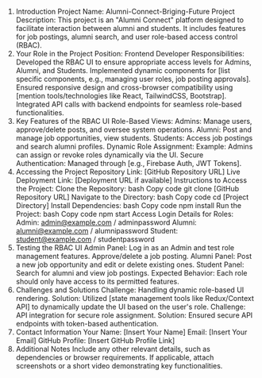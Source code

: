 1. Introduction
Project Name: Alumni-Connect-Briging-Future
Project Description:
This project is an "Alumni Connect" platform designed to facilitate interaction between alumni and students. It includes features for job postings, alumni search, and user role-based access control (RBAC).
2. Your Role in the Project
Position: Frontend Developer
Responsibilities:
Developed the RBAC UI to ensure appropriate access levels for Admins, Alumni, and Students.
Implemented dynamic components for [list specific components, e.g., managing user roles, job posting approvals].
Ensured responsive design and cross-browser compatibility using [mention tools/technologies like React, TailwindCSS, Bootstrap].
Integrated API calls with backend endpoints for seamless role-based functionalities.
3. Key Features of the RBAC UI
Role-Based Views:
Admins: Manage users, approve/delete posts, and oversee system operations.
Alumni: Post and manage job opportunities, view students.
Students: Access job postings and search alumni profiles.
Dynamic Role Assignment:
Example: Admins can assign or revoke roles dynamically via the UI.
Secure Authentication:
Managed through [e.g., Firebase Auth, JWT Tokens].
4. Accessing the Project
Repository Link: [GitHub Repository URL]
Live Deployment Link: [Deployment URL if available]
Instructions to Access the Project:
Clone the Repository:
bash
Copy code
git clone [GitHub Repository URL]
Navigate to the Directory:
bash
Copy code
cd [Project Directory]
Install Dependencies:
bash
Copy code
npm install
Run the Project:
bash
Copy code
npm start
Access Login Details for Roles:
Admin: admin@example.com / adminpassword
Alumni: alumni@example.com / alumnipassword
Student: student@example.com / studentpassword
5. Testing the RBAC UI
Admin Panel:
Log in as an Admin and test role management features.
Approve/delete a job posting.
Alumni Panel:
Post a new job opportunity and edit or delete existing ones.
Student Panel:
Search for alumni and view job postings.
Expected Behavior:
Each role should only have access to its permitted features.
6. Challenges and Solutions
Challenge: Handling dynamic role-based UI rendering.
Solution: Utilized [state management tools like Redux/Context API] to dynamically update the UI based on the user's role.
Challenge: API integration for secure role assignment.
Solution: Ensured secure API endpoints with token-based authentication.
7. Contact Information
Your Name: [Insert Your Name]
Email: [Insert Your Email]
GitHub Profile: [Insert GitHub Profile Link]
8. Additional Notes
Include any other relevant details, such as dependencies or browser requirements.
If applicable, attach screenshots or a short video demonstrating key functionalities.
